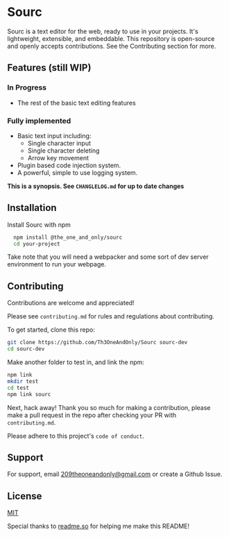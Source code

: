 # Sourc

Sourc is a text editor for the web,
ready to use in your projects.
It's lightweight, extensible, and embeddable.
This repository is open-source and openly accepts
contributions. See the Contributing section for
more.

## Features (still WIP)

### In Progress

- The rest of the basic text editing features

### Fully implemented

- Basic text input including:
  - Single character input
  - Single character deleting
  - Arrow key movement
- Plugin based code injection system.
- A powerful, simple to use
  logging system.

**This is a synopsis.
See `CHANGLELOG.md` for up to date changes**

## Installation

Install Sourc with npm

```bash
  npm install @the_one_and_only/sourc
  cd your-project
```

Take note that you will need a webpacker and some
sort of dev server environment to run your webpage.

## Contributing

Contributions are welcome and appreciated!

Please see `contributing.md` for rules and regulations
about contributing.

To get started, clone this repo:

```bash
git clone https://github.com/Th3OneAndOnly/Sourc sourc-dev
cd sourc-dev
```

Make another folder to test in, and link the npm:

```bash
npm link
mkdir test
cd test
npm link sourc
```

Next, hack away! Thank you so much for making a
contribution, please make a pull request in the repo
after checking your PR with `contributing.md`.

Please adhere to this project's `code of conduct`.

## Support

For support, email 209theoneandonly@gmail.com
or create a Github Issue.

## License

[MIT](https://choosealicense.com/licenses/mit/)

Special thanks to [readme.so](https://readme.so) for helping me make this README!
